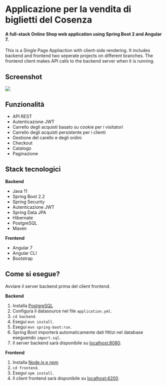 # Applicazione per la vendita di biglietti del Cosenza 

#### A full-stack Online Shop web application using Spring Boot 2 and Angular 7. 
This is a Single Page Appliaction with client-side rendering. It includes backend and frontend two seperate projects on different branches.
The frontend client makes API calls to the backend server when it is running.




## Screenshot
![](file:///C:/Users/ASUS/Desktop/piattaforme/screen.jpg)

## Funzionalità
- API REST
- Autenticazione JWT 
- Carrello degli acquisti basato su cookie per i visitatori
- Carrello degli acquisti persistente per i clienti
- Gestione del carello e degli ordini
- Checkout
- Catalogo
- Paginazione
## Stack tecnologici
**Backend**
  - Java 11
  - Spring Boot 2.2
  - Spring Security
  - Autenticazione JWT
  - Spring Data JPA
  - Hibernate
  - PostgreSQL
  - Maven

**Frontend**
  - Angular 7
  - Angular CLI
  - Bootstrap

## Come si esegue?

Avviare il server backend prima del client frontend.  

**Backend**

  1. Installa [PostgreSQL](https://www.postgresql.org/download/) 
  2. Configura il  datasource nel file `application.yml`.
  3. `cd backend`.
  4. Esegui `mvn install`.
  5. Esegui `mvn spring-boot:run`.
  6. Spring Boot importerà automaticamente dati fittizi nel database eseguendo `import.sql`.
  7. Il server backend sarà disponibile su [localhost:8080]().

**Frontend**
  1. Installa [Node.js e npm](https://www.npmjs.com/get-npm)
  2. `cd frontend`.
  3. Esegui `npm install`. 
  4. Il client frontend sarà disponibile su [localhost:4200]().

